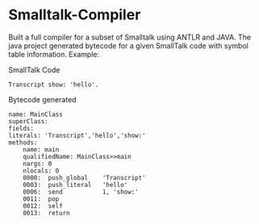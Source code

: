 # Smalltalk-Compiler
Built a full compiler for a subset of Smalltalk using ANTLR and JAVA. The java project generated bytecode for a given SmallTalk code with symbol table information. 
Example:

SmallTalk Code 
```
Transcript show: 'hello'.
```
Bytecode generated
```
name: MainClass
superClass: 
fields: 
literals: 'Transcript','hello','show:'
methods:
    name: main
    qualifiedName: MainClass>>main
    nargs: 0
    nlocals: 0
    0000:  push_global    'Transcript'
    0003:  push_literal   'hello'
    0006:  send           1, 'show:'
    0011:  pop              
    0012:  self             
    0013:  return           
```
